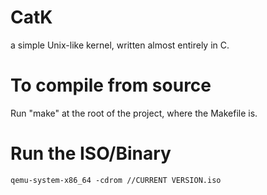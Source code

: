 # CatK
a simple Unix-like kernel, written almost entirely in C.

# To compile from source
Run "make" at the root of the project, where the Makefile is.

# Run the ISO/Binary
`qemu-system-x86_64 -cdrom //CURRENT VERSION.iso`
